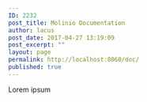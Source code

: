 ```yaml
---
ID: 2232
post_title: Molinio Documentation
author: lacus
post_date: 2017-04-27 13:19:09
post_excerpt: ""
layout: page
permalink: http://localhost:8060/doc/
published: true
---
```

Lorem ipsum